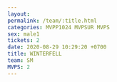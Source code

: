 ```yaml
---
layout: 
permalink: /team/:title.html
categories: MVPP1024 MVPSUR MVPS
sex: male1
tickets: 2
date: 2020-08-29 10:29:20 +0700
title: WINTERFELL
team: SM
MVPS: 2
---
```

